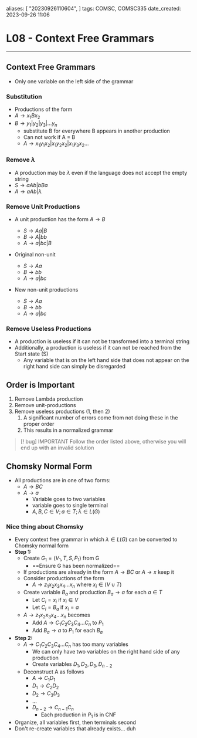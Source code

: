 

aliases: [ "20230926110604",  ]
tags: COMSC, COMSC335
date_created: 2023-09-26 11:06

# L08 - Context Free Grammars
---
## Context Free Grammars
- Only one variable on the left side of the grammar
### Substitution
- Productions of the form
- $A \rightarrow x_1Bx_2$
- $B \rightarrow y_1|y_2|y_3|... y_n$
	- substitute B for everywhere B appears in another production
	- Can not work if A = B
	- $A \rightarrow x_1y_1x_2 | x_1y_2x_2 | x_1y_3x_2 ...$
### Remove $\lambda$
- A production may be $\lambda$ even if the language does not accept the empty string
- $S \rightarrow aAb|bBa$
- $A \rightarrow aAb | \lambda$
### Remove Unit Productions
- A unit production has the form $A \rightarrow B$
	- $S \rightarrow Aa | B$
	- $B \rightarrow A|bb$
	- $A \rightarrow a |bc| B$
- Original non-unit
	- $S \rightarrow Aa$
	- $B \rightarrow bb$
	- $A \rightarrow a |bc$

- New non-unit productions
	- $S \rightarrow Aa$
	- $B \rightarrow bb$
	- $A \rightarrow a |bc$
### Remove Useless Productions
- A production is useless if it can not be transformed into a terminal string
- Additionally, a production is useless if it can not be reached from the Start state (S)
	- Any variable that is on the left hand side that does not appear on the right hand side can simply be disregarded
## Order is Important
1. Remove Lambda production
2. Remove unit-productions
3. Remove useless productions (1, then 2)
	1. A significant number of errors come from not doing these in the proper order
	2. This results in a normalized grammar
>[! bug] IMPORTANT
>Follow the order listed above, otherwise you will end up with an invalid solution

## Chomsky Normal Form
- All productions are in one of two forms:
	- $A \rightarrow BC$
	- $A \rightarrow a$
		- Variable goes to two variables
		- variable goes to single terminal
		- $A,B,C \in V; a \in T; \lambda \in L(G)$
### Nice thing about Chomsky
- Every context free grammar in which $\lambda \in L(G)$ can be converted to Chomsky normal form
- **Step 1:**
	- Create $G_1 = (V_1, T, S, P_1)$ from G
		- ==Ensure G has been normalized==
	- If productions are already in the form $A \rightarrow BC$ or $A \rightarrow x$ keep it
	- Consider productions of the form 
		- $A \rightarrow z_1x_2x_3x_4...x_n$ where $x_i \in (V\cup T)$
	- Create variable $B_a$ and production $B_a \rightarrow a$ for each $a \in T$
		- Let $C_i = x_i$ if $x_i \in V$
		- Let $C_i = B_a$ if $x_i=a$
	- $A \rightarrow z_1x_2x_3x_4...x_n$ becomes
		- Add $A \rightarrow C_1C_2C_3C_4...C_n$ to $P_1$
		- Add $B_a \rightarrow a$ to $P_1$ for each $B_a$
- **Step 2:**
	- $A \rightarrow C_1C_2C_3C_4...C_n$ has too many variables
		- We can only have two variables on the right hand side of any production
		- Create variables $D_1, D_2, D_3, D_{n-2}$
	- Deconstruct A as follows
		- $A \rightarrow C_1D_1$
		- $D_1 \rightarrow C_2D_2$
		- $D_2 \rightarrow C_3D_3$
		- ...
		- $D_{n-2} \rightarrow C_{n-1}C_n$
			- Each production in $P_1$ is in CNF
- Organize, all variables first, then terminals second
- Don't re-create variables that already exists... duh